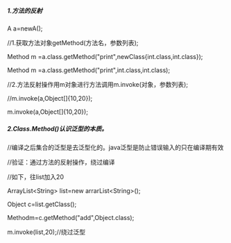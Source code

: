 ##### 1.方法的反射

A a=newA\(\);

//1.获取方法对象getMethod\(方法名，参数列表\);

Method m =a.class.getMethod\("print",newClass{int.class,int.class}\);

Method m =a.class.getMethod\("print",int.class,int.class\);

//2.方法反射操作用m对象进行方法调用m.invoke\(对象，参数列表\);

//m.invoke\(a,Object\[\]{10,20}\);

m.invoke\(a,Object\[\]{10,20}\);



##### 2.Class.Method\(\)认识泛型的本质。

//编译之后集合的泛型是去泛型化的。java泛型是防止错误输入的只在编译期有效

//验证：通过方法的反射操作，绕过编译

//如下，往list加入20

ArrayList&lt;String&gt; list=new arrarList&lt;String&gt;\(\);

Object c=list.getClass\(\);

Methodm=c.getMethod\("add",Object.class\);

m.invoke\(list,20\);//绕过泛型











